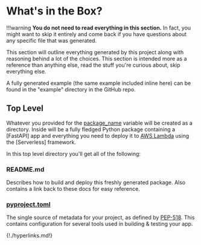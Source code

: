 # What's in the Box?
!!!warning
    **You do not need to read everything in this section.** In fact, you might want to skip it entirely and 
    come back if you have questions about any specific file that was generated.

This section will outline everything generated by this project along with reasoning behind a lot of the choices. This 
section is intended more as a reference than anything else, read the stuff you're curious about, skip everything else.

A fully generated example (the same example included inline here) can be found in the "example" directory in the 
GitHub repo.

## Top Level
Whatever you provided for the [package_name] variable will be created as a directory. Inside will be a fully fledged 
Python package containing a [FastAPI] app and everything you need to deploy it to [AWS Lambda] using the [Serverless] framework.

In this top level directory you'll get all of the following:

### README.md
Describes how to build and deploy this freshly generated package. Also contains a link back to these docs for easy reference.

### [pyproject.toml](pyproject.md)
The single source of metadata for your project, as defined by [PEP-518]. This contains configuration for several tools 
used in building & testing your app.


[AWS Lambda]: https://aws.amazon.com/lambda/
[package_name]: README.md#package_name
[PEP-518]: https://www.python.org/dev/peps/pep-0518/
{!./hyperlinks.md!}

